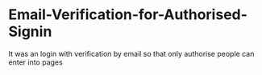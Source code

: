 # Email-Verification-for-Authorised-Signin
It was an login with verification by email so that only authorise people can enter into pages
